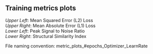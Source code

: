 ## Training metrics plots

*Upper Left*: Mean Squared Error (L2) Loss \
*Upper Right*: Mean Absolute Error (L1) Loss \
*Lower Left*: Peak Signal to Noise Ratio \
*Lower Right*: Structural Similarity Index

File naming convention: metric_plots_#epochs_Optimizer_LearnRate
